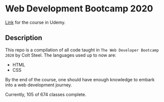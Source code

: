 # Web Development Bootcamp 2020

[Link](https://www.udemy.com/course/the-web-developer-bootcamp) for the course in Udemy.

## Description

This repo is a compilation of all code taught in `The Web Developer Bootcamp 2020` by Colt Steel.
The languages used up to now are:

- HTML
- CSS

By the end of the course, one should have enough knowledge to embark into a web development journey.

Currently, 105 of 674 classes complete.

<!-- Repo for the bootcamp WDB 2020 by Colt Steel. -->
